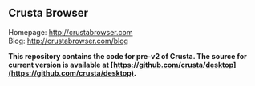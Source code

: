 Crusta Browser
--------------

Homepage: http://crustabrowser.com  
Blog: http://crustabrowser.com/blog

**This repository contains the code for pre-v2 of Crusta. The source for current
version is available at [https://github.com/crusta/desktop](https://github.com/crusta/desktop).**
